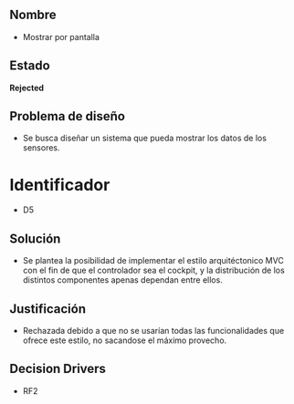 ## Nombre
* Mostrar por pantalla 

## Estado

**Rejected**

## Problema de diseño 

* Se busca diseñar un sistema que pueda mostrar los datos de los sensores.  

# Identificador 

* D5 

## Solución 
* Se plantea la posibilidad de implementar el estilo arquitéctonico MVC con el fin de que el controlador sea el cockpit, y la distribución de los distintos componentes apenas dependan entre ellos.
## Justificación 
* Rechazada debido a que no se usarían todas las funcionalidades que ofrece este estilo, no sacandose el máximo provecho. 
## Decision Drivers
* RF2


 
